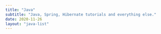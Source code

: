 ```yaml
---
title: "Java"
subtitle: "Java, Spring, Hibernate tutorials and everything else."
date: 2020-11-26
layout: "java-list"
---
```

